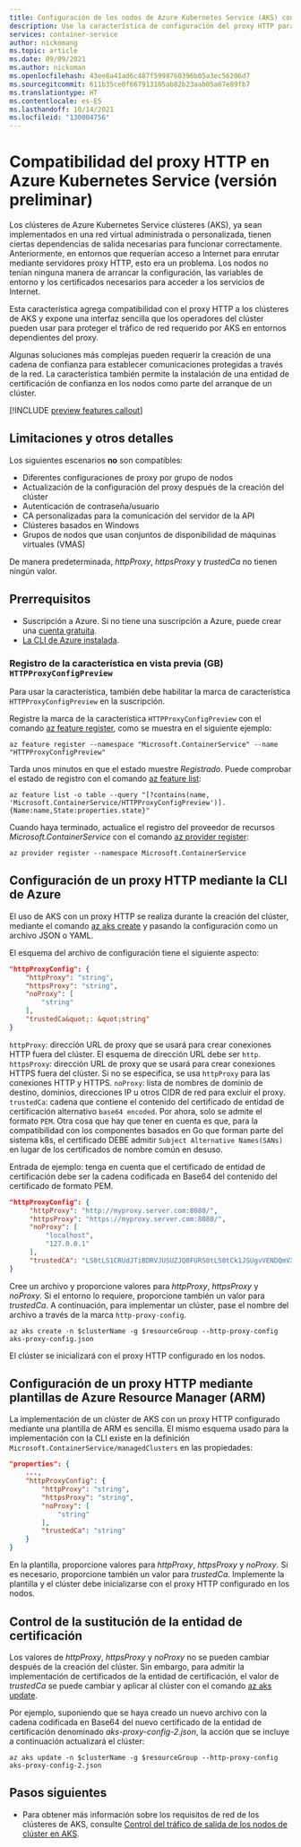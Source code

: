 ```yaml
---
title: Configuración de los nodos de Azure Kubernetes Service (AKS) con un proxy HTTP
description: Use la característica de configuración del proxy HTTP para los nodos de Azure Kubernetes Service (AKS).
services: container-service
author: nickomang
ms.topic: article
ms.date: 09/09/2021
ms.author: nickoman
ms.openlocfilehash: 43ee8a41ad6c487f5998760396b05a3ec56206d7
ms.sourcegitcommit: 611b35ce0f667913105ab82b23aab05a67e89fb7
ms.translationtype: HT
ms.contentlocale: es-ES
ms.lasthandoff: 10/14/2021
ms.locfileid: "130004756"
---
```

# <a name="http-proxy-support-in-azure-kubernetes-service-preview"></a>Compatibilidad del proxy HTTP en Azure Kubernetes Service (versión preliminar)

Los clústeres de Azure Kubernetes Service clústeres (AKS), ya sean implementados en una red virtual administrada o personalizada, tienen ciertas dependencias de salida necesarias para funcionar correctamente. Anteriormente, en entornos que requerían acceso a Internet para enrutar mediante servidores proxy HTTP, esto era un problema. Los nodos no tenían ninguna manera de arrancar la configuración, las variables de entorno y los certificados necesarios para acceder a los servicios de Internet.

Esta característica agrega compatibilidad con el proxy HTTP a los clústeres de AKS y expone una interfaz sencilla que los operadores del clúster pueden usar para proteger el tráfico de red requerido por AKS en entornos dependientes del proxy.

Algunas soluciones más complejas pueden requerir la creación de una cadena de confianza para establecer comunicaciones protegidas a través de la red. La característica también permite la instalación de una entidad de certificación de confianza en los nodos como parte del arranque de un clúster.

[!INCLUDE [preview features callout](./includes/preview/preview-callout.md)]

## <a name="limitations-and-other-details"></a>Limitaciones y otros detalles

Los siguientes escenarios **no** son compatibles:
- Diferentes configuraciones de proxy por grupo de nodos
- Actualización de la configuración del proxy después de la creación del clúster
- Autenticación de contraseña/usuario
- CA personalizadas para la comunicación del servidor de la API
- Clústeres basados en Windows
- Grupos de nodos que usan conjuntos de disponibilidad de máquinas virtuales (VMAS)

De manera predeterminada, *httpProxy*, *httpsProxy* y *trustedCa* no tienen ningún valor.

## <a name="prerequisites"></a>Prerrequisitos

* Suscripción a Azure. Si no tiene una suscripción a Azure, puede crear una [cuenta gratuita](https://azure.microsoft.com/free).
* [La CLI de Azure instalada](/cli/azure/install-azure-cli).

### <a name="register-the-httpproxyconfigpreview-preview-feature"></a>Registro de la característica en vista previa (GB) `HTTPProxyConfigPreview`

Para usar la característica, también debe habilitar la marca de característica `HTTPProxyConfigPreview` en la suscripción.

Registre la marca de la característica `HTTPProxyConfigPreview` con el comando [az feature register][az-feature-register], como se muestra en el siguiente ejemplo:

```azurecli-interactive
az feature register --namespace "Microsoft.ContainerService" --name "HTTPProxyConfigPreview"
```

Tarda unos minutos en que el estado muestre *Registrado*. Puede comprobar el estado de registro con el comando [az feature list][az-feature-list]:

```azurecli-interactive
az feature list -o table --query "[?contains(name, 'Microsoft.ContainerService/HTTPProxyConfigPreview')].{Name:name,State:properties.state}"
```

Cuando haya terminado, actualice el registro del proveedor de recursos *Microsoft.ContainerService* con el comando [az provider register][az-provider-register]:

```azurecli-interactive
az provider register --namespace Microsoft.ContainerService
```

## <a name="configuring-an-http-proxy-using-azure-cli"></a>Configuración de un proxy HTTP mediante la CLI de Azure 

El uso de AKS con un proxy HTTP se realiza durante la creación del clúster, mediante el comando [az aks create][az-aks-create] y pasando la configuración como un archivo JSON o YAML.

El esquema del archivo de configuración tiene el siguiente aspecto:

```json
"httpProxyConfig": {
    "httpProxy": "string",
    "httpsProxy": "string",
    "noProxy": [
        "string"
    ],
    "trustedCa&quot;: &quot;string"
}
```

`httpProxy`: dirección URL de proxy que se usará para crear conexiones HTTP fuera del clúster. El esquema de dirección URL debe ser `http`.
`httpsProxy`: dirección URL de proxy que se usará para crear conexiones HTTPS fuera del clúster. Si no se especifica, se usa `httpProxy` para las conexiones HTTP y HTTPS.
`noProxy`: lista de nombres de dominio de destino, dominios, direcciones IP u otros CIDR de red para excluir el proxy.
`trustedCa`: cadena que contiene el contenido del certificado de entidad de certificación alternativo `base64 encoded`. Por ahora, solo se admite el formato `PEM`. Otra cosa que hay que tener en cuenta es que, para la compatibilidad con los componentes basados en Go que forman parte del sistema k8s, el certificado DEBE admitir `Subject Alternative Names(SANs)` en lugar de los certificados de nombre común en desuso.

Entrada de ejemplo: tenga en cuenta que el certificado de entidad de certificación debe ser la cadena codificada en Base64 del contenido del certificado de formato PEM.

```json
"httpProxyConfig": { 
     "httpProxy": "http://myproxy.server.com:8080/", 
     "httpsProxy": "https://myproxy.server.com:8080/", 
     "noProxy": [
         "localhost",
         "127.0.0.1"
     ],
     "trustedCA": "LS0tLS1CRUdJTiBDRVJUSUZJQ0FURS0tLS0tCk1JSUgvVENDQmVXZ0F3SUJB...b3Rpbk15RGszaWFyCkYxMFlscWNPbWVYMXVGbUtiZGkvWG9yR2xrQ29NRjNURHg4cm1wOURCaUIvCi0tLS0tRU5EIENFUlRJRklDQVRFLS0tLS0="
}
```

Cree un archivo y proporcione valores para *httpProxy*, *httpsProxy* y *noProxy*. Si el entorno lo requiere, proporcione también un valor para *trustedCa*. A continuación, para implementar un clúster, pase el nombre del archivo a través de la marca `http-proxy-config`.

```azurecli
az aks create -n $clusterName -g $resourceGroup --http-proxy-config aks-proxy-config.json
```

El clúster se inicializará con el proxy HTTP configurado en los nodos.

## <a name="configuring-an-http-proxy-using-azure-resource-manager-arm-templates"></a>Configuración de un proxy HTTP mediante plantillas de Azure Resource Manager (ARM)

La implementación de un clúster de AKS con un proxy HTTP configurado mediante una plantilla de ARM es sencilla. El mismo esquema usado para la implementación con la CLI existe en la definición `Microsoft.ContainerService/managedClusters` en las propiedades:

```json
"properties": {
    ...,
    "httpProxyConfig": {
        "httpProxy": "string",
        "httpsProxy": "string",
        "noProxy": [
            "string"
        ],
        "trustedCa": "string"
    }
}
```

En la plantilla, proporcione valores para *httpProxy*, *httpsProxy* y *noProxy*. Si es necesario, proporcione también un valor para *trustedCa*. Implemente la plantilla y el clúster debe inicializarse con el proxy HTTP configurado en los nodos.

## <a name="handling-ca-rollover"></a>Control de la sustitución de la entidad de certificación

Los valores de *httpProxy*, *httpsProxy* y *noProxy* no se pueden cambiar después de la creación del clúster. Sin embargo, para admitir la implementación de certificados de la entidad de certificación, el valor de *trustedCa* se puede cambiar y aplicar al clúster con el comando [az aks update][az-aks-update].

Por ejemplo, suponiendo que se haya creado un nuevo archivo con la cadena codificada en Base64 del nuevo certificado de la entidad de certificación denominado *aks-proxy-config-2.json*, la acción que se incluye a continuación actualizará el clúster:

```azurecli
az aks update -n $clusterName -g $resourceGroup --http-proxy-config aks-proxy-config-2.json
```

## <a name="next-steps"></a>Pasos siguientes
- Para obtener más información sobre los requisitos de red de los clústeres de AKS, consulte [Control del tráfico de salida de los nodos de clúster en AKS][aks-egress].


<!-- LINKS - internal -->
[aks-egress]: ./limit-egress-traffic.md
[az-aks-create]: /cli/azure/aks#az_aks_create
[az-aks-update]: /cli/azure/aks#az_aks_update
[az-feature-register]: /cli/azure/feature#az_feature_register
[az-feature-list]: /cli/azure/feature#az_feature_list
[az-provider-register]: /cli/azure/provider#az_provider_register